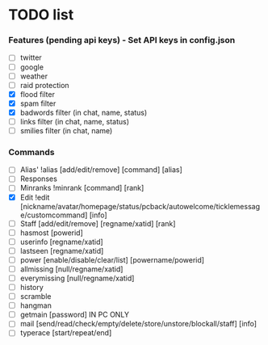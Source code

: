 # TODO list

### Features (pending api keys) - Set API keys in config.json
* [ ] twitter
* [ ] google
* [ ] weather
* [ ] raid protection
* [x] flood filter
* [x] spam filter
* [x] badwords filter (in chat, name, status)
* [ ] links filter (in chat, name, status)
* [ ] smilies filter (in chat, name)

### Commands
* [ ] Alias' !alias [add/edit/remove] [command] [alias]
* [ ] Responses
* [ ] Minranks !minrank [command] [rank]
* [x] Edit !edit [nickname/avatar/homepage/status/pcback/autowelcome/ticklemessage/customcommand] [info]
* [ ] Staff [add/edit/remove] [regname/xatid] [rank]
* [ ] hasmost [powerid]
* [ ] userinfo [regname/xatid]
* [ ] lastseen [regname/xatid]
* [ ] power [enable/disable/clear/list] [powername/powerid]
* [ ] allmissing [null/regname/xatid]
* [ ] everymissing [null/regname/xatid]
* [ ] history
* [ ] scramble
* [ ] hangman
* [ ] getmain [password] IN PC ONLY
* [ ] mail [send/read/check/empty/delete/store/unstore/blockall/staff] [info]
* [ ] typerace [start/repeat/end]